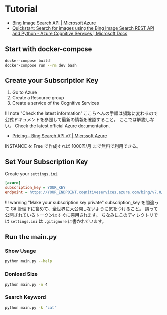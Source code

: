 # Tutorial

- [Bing Image Search API | Microsoft Azure](https://azure.microsoft.com/en-us/services/cognitive-services/bing-image-search-api/)
- [Quickstart: Search for images using the Bing Image Search REST API and Python - Azure Cognitive Services | Microsoft Docs](https://docs.microsoft.com/en-us/azure/cognitive-services/Bing-Image-Search/quickstarts/python)



## Start with docker-compose

```sh
docker-compose build
docker-compose run --rm dev bash
```



## Create your Subscription Key

1. Go to Azure
1. Create a Resource group
1. Create a service of the Cognitive Services

!!! note "Check the latest information"
    ここらへんの手順は頻繁に変わるので公式ドキュメントを参照して最新の情報を確認すること。
    ここでは解説しない。
    Check the latest official Azure documentation.

- [Pricing - Bing Search API v7 | Microsoft Azure](https://azure.microsoft.com/en-us/pricing/details/cognitive-services/search-api/)

INSTANCE を Free で作成すれば 1000回/月 まで無料で利用できる。



## Set Your Subscription Key

Create your `settings.ini`.

```ini
[azure]
subscription_key = YOUR_KEY
endpoint = https://YOUR_ENDPOINT.cognitiveservices.azure.com/bing/v7.0/images/search
```

!!! warning "Make your subscription key private"
    subscription_key を間違って Git 管理下に含めて、全世界に大公開しないように気をつけること。
    誤って公開されているトークンはすぐに悪用されます。
    ちなみにこのディレクトリでは `settings.ini` は `.gitignore` に書かれています。



## Run the main.py

### Show Usage

```sh
python main.py --help
```

### Donload Size

```sh
python main.py -n 4
```

### Search Keyword

```sh
python main.py -k 'cat'
```

